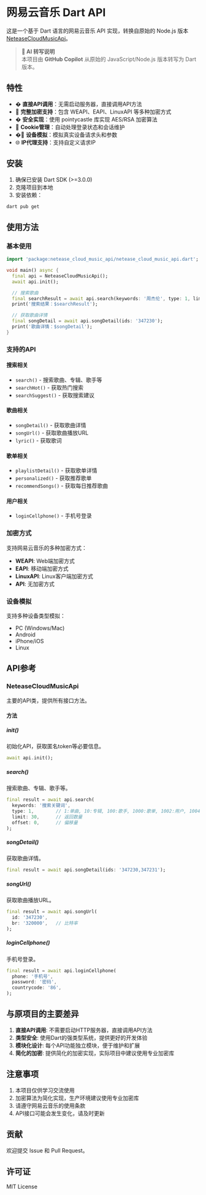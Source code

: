 # 网易云音乐 Dart API

这是一个基于 Dart 语言的网易云音乐 API 实现，转换自原始的 Node.js 版本 [NeteaseCloudMusicApi](https://github.com/Binaryify/NeteaseCloudMusicApi)。

> **🤖 AI 转写说明**  
> 本项目由 **GitHub Copilot** 从原始的 JavaScript/Node.js 版本转写为 Dart 版本。

## 特性

- � **直接API调用**：无需启动服务器，直接调用API方法
- 🔐 **完整加密支持**：包含 WEAPI、EAPI、LinuxAPI 等多种加密方式
- �️ **安全实现**：使用 pointycastle 库实现 AES/RSA 加密算法
- 🍪 **Cookie管理**：自动处理登录状态和会话维护
- �📱 **设备模拟**：模拟真实设备请求头和参数
- 🌐 **IP代理支持**：支持自定义请求IP

## 安装

1. 确保已安装 Dart SDK (>=3.0.0)
2. 克隆项目到本地
3. 安装依赖：

```bash
dart pub get
```

## 使用方法

### 基本使用

```dart
import 'package:netease_cloud_music_api/netease_cloud_music_api.dart';

void main() async {
  final api = NeteaseCloudMusicApi();
  await api.init();

  // 搜索歌曲
  final searchResult = await api.search(keywords: '周杰伦', type: 1, limit: 10);
  print('搜索结果：$searchResult');

  // 获取歌曲详情
  final songDetail = await api.songDetail(ids: '347230');
  print('歌曲详情：$songDetail');
}
```

### 支持的API

#### 搜索相关

- `search()` - 搜索歌曲、专辑、歌手等
- `searchHot()` - 获取热门搜索
- `searchSuggest()` - 获取搜索建议

#### 歌曲相关

- `songDetail()` - 获取歌曲详情
- `songUrl()` - 获取歌曲播放URL
- `lyric()` - 获取歌词

#### 歌单相关

- `playlistDetail()` - 获取歌单详情
- `personalized()` - 获取推荐歌单
- `recommendSongs()` - 获取每日推荐歌曲

#### 用户相关

- `loginCellphone()` - 手机号登录

### 加密方式

支持网易云音乐的多种加密方式：

- **WEAPI**: Web端加密方式
- **EAPI**: 移动端加密方式
- **LinuxAPI**: Linux客户端加密方式
- **API**: 无加密方式

### 设备模拟

支持多种设备类型模拟：

- PC (Windows/Mac)
- Android
- iPhone/iOS
- Linux

## API参考

### NeteaseCloudMusicApi

主要的API类，提供所有接口方法。

#### 方法

##### init()

初始化API，获取匿名token等必要信息。

```dart
await api.init();
```

##### search()

搜索歌曲、专辑、歌手等。

```dart
final result = await api.search(
  keywords: '搜索关键词',
  type: 1,        // 1:单曲, 10:专辑, 100:歌手, 1000:歌单, 1002:用户, 1004:MV
  limit: 30,      // 返回数量
  offset: 0,      // 偏移量
);
```

##### songDetail()

获取歌曲详情。

```dart
final result = await api.songDetail(ids: '347230,347231');
```

##### songUrl()

获取歌曲播放URL。

```dart
final result = await api.songUrl(
  id: '347230',
  br: '320000',   // 比特率
);
```

##### loginCellphone()

手机号登录。

```dart
final result = await api.loginCellphone(
  phone: '手机号',
  password: '密码',
  countrycode: '86',
);
```

## 与原项目的主要差异

1. **直接API调用**: 不需要启动HTTP服务器，直接调用API方法
2. **类型安全**: 使用Dart的强类型系统，提供更好的开发体验
3. **模块化设计**: 每个API功能独立模块，便于维护和扩展
4. **简化的加密**: 提供简化的加密实现，实际项目中建议使用专业加密库

## 注意事项

1. 本项目仅供学习交流使用
2. 加密算法为简化实现，生产环境建议使用专业加密库
3. 请遵守网易云音乐的使用条款
4. API接口可能会发生变化，请及时更新

## 贡献

欢迎提交 Issue 和 Pull Request。

## 许可证

MIT License
